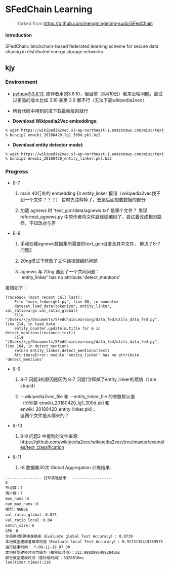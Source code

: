 # SFedChain Learning

> forked from https://github.com/mengmingming-sudo/SFedChain

#### Introduction
SFedChain: blockchain-based federated learning scheme for secure data sharing in distributed energy storage networks

## kjy

### Environment

- python@3.8.13, 原作者用的3.8.10，但目前（8月10日）看来没啥问题。尝试过更高的版本比如 3.10 甚至 3.9 都不行（无法下载wikipedia2vec）

- 所有代码中用到的库下载最新版的就行

- **Download Wikipedia2Vec embeddings:**

```bash
% wget https://wikipedia2vec.s3-ap-northeast-1.amazonaws.com/misc/text_classification/enwiki_20180420_lg1_300d.pkl.bz2
% bunzip2 enwiki_20180420_lg1_300d.pkl.bz2
```
- **Download entity detector model:**

```bash
% wget https://wikipedia2vec.s3-ap-northeast-1.amazonaws.com/misc/text_classification/enwiki_20180420_entity_linker.pkl.bz2
% bunzip2 enwiki_20180420_entity_linker.pkl.bz2
```

### Progress

- 8-7
    1. main 40行处的 embedding 和 entity_linker
       报错（wikipedia2vec找不到一个文件？？？）
       暂时先注释掉了，去跑后面加载数据的部分

    2. 加载 agnews 时 'text_gcn/data/agnews.txt' 是哪个文件？
       发现 reformat_agnews.py
       中原作者将文件路径硬编码了，尝试着改成相对路径，不知改对与否

- 8-8
    1. 手动创建agnews数据集所需要的text_gcn目录及其中文件，
       解决了8-7 问题2

    2. 20ng模式下修改了文件路径硬编码问题

    3. agnews 与 20ng 遇到了一个共同问题：  
       'entity_linker' has no attribute 'detect_mentions'

报错如下：
```
Traceback (most recent call last):
    File "main_fedweight.py", line 80, in <module>
    dataset.load_data(tokenizer, entity_linker, val_ratio=args.val_ratio_global)
    File "/Users/kjy/Documents/SFedChainLearning/data_fed/utils_data_fed.py", line 214, in load_data
    entity_counter.update(m.title for m in detect_mentions(instance.text))
    File "/Users/kjy/Documents/SFedChainLearning/data_fed/utils_data_fed.py", line 164, in detect_mentions
    return entity_linker.detect_mentions(text)
    AttributeError: module 'entity_linker' has no attribute 'detect_mentions'
```

- 8-9
    1. 8-7 问题3的原因是因为 8-7 问题1注释掉了entity_linker的赋值（I am stupid）

    2. --wikipedia2vec_file 和 --entity_linker_file 的参数默认值  
       （分别是 enwiki_20180420_lg1_300d.pkl 和 enwiki_20180420_entity_linker.pkl），  
       这两个文件是从哪来的？

- 8-10
    1. 8-9 问题2 中提到的文件来源:  
    https://github.com/wikipedia2vec/wikipedia2vec/tree/master/examples/text_classification

- 8-11
    1. r8 数据集30次 Global Aggregation 训练结果:  

```
---------------- 打印实验信息： ------------------
8
节点数：7
用户数：7
max_nums：6
num_max_nums：6
模型：NABoE
val_ratio_global：0.025
val_ratio_local：0.04
batch_size：8
GPU：0
全局模R型建模准确率（Evaluate global Test Accuracy）: 0.9730
本地模型建模准确率均值（Evaluate local Test Accuracy）: 0.9173138419369575
运行结束时间： Y-08-11-19_07_30
本地模型建模时间均值为（毫秒级时间）：113.98029954092843ms
联合模型建模时间（毫秒级时间）：3320816ms
len(timer.times):210
```

